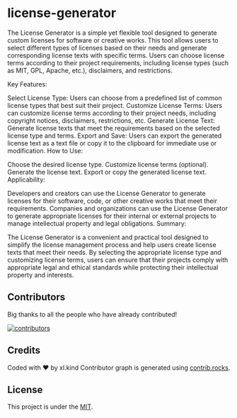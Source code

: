 # license-generator
The License Generator is a simple yet flexible tool designed to generate custom licenses for software or creative works. This tool allows users to select different types of licenses based on their needs and generate corresponding license texts with specific terms. Users can choose license terms according to their project requirements, including license types (such as MIT, GPL, Apache, etc.), disclaimers, and restrictions.

Key Features:

Select License Type: Users can choose from a predefined list of common license types that best suit their project.
Customize License Terms: Users can customize license terms according to their project needs, including copyright notices, disclaimers, restrictions, etc.
Generate License Text: Generate license texts that meet the requirements based on the selected license type and terms.
Export and Save: Users can export the generated license text as a text file or copy it to the clipboard for immediate use or modification.
How to Use:

Choose the desired license type.
Customize license terms (optional).
Generate the license text.
Export or copy the generated license text.
Applicability:

Developers and creators can use the License Generator to generate licenses for their software, code, or other creative works that meet their requirements.
Companies and organizations can use the License Generator to generate appropriate licenses for their internal or external projects to manage intellectual property and legal obligations.
Summary:

The License Generator is a convenient and practical tool designed to simplify the license management process and help users create license texts that meet their needs. By selecting the appropriate license type and customizing license terms, users can ensure that their projects comply with appropriate legal and ethical standards while protecting their intellectual property and interests.
## Contributors

Big thanks to all the people who have already contributed!

[![contributors](https://contrib.rocks/image?repo=Xuanle06/license-generator)](https://github.com/Xuanle06/license-generator/graphs/contributors)

## Credits

Coded with ❤️ by xl.kind
Contributor graph is generated using [contrib.rocks](https://contrib.rocks/preview?repo=Xuanle06%2Flicense-generator).

## License

This project is under the [MIT](LICENSE).